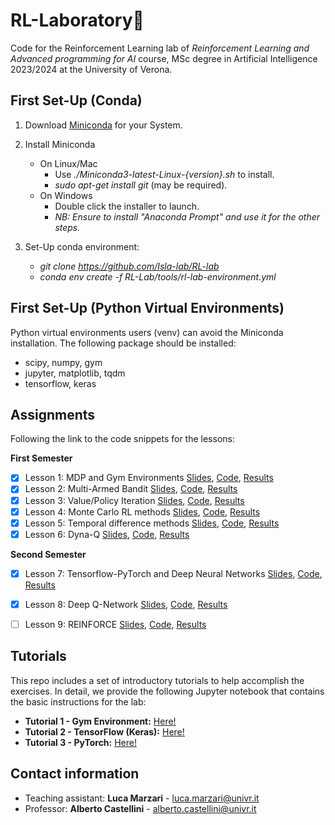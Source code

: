 # RL-Laboratory🤖

Code for the Reinforcement Learning lab of *Reinforcement Learning and Advanced programming for AI* course, MSc degree in Artificial Intelligence 2023/2024 at the University of Verona.

## First Set-Up (Conda)
1. Download [Miniconda](https://docs.conda.io/en/latest/miniconda.html) for your System.

2.  Install Miniconda
	- On Linux/Mac 
		- Use *./Miniconda3-latest-Linux-{version}.sh* to install.
		- *sudo apt-get install git* (may be required).
	- On Windows
		- Double click the installer to launch.
		- *NB: Ensure to install "Anaconda Prompt" and use it for the other steps.*

3.  Set-Up conda environment:
	- *git clone https://github.com/Isla-lab/RL-lab*
	- *conda env create -f RL-Lab/tools/rl-lab-environment.yml*

## First Set-Up (Python Virtual Environments)
Python virtual environments users (venv) can avoid the Miniconda installation. The following package should be installed:
  - scipy, numpy, gym
  - jupyter, matplotlib, tqdm
  - tensorflow, keras

## Assignments
Following the link to the code snippets for the lessons:

**First Semester**
- [x] Lesson 1: MDP and Gym Environments [Slides](slides/slides_lesson_1.pdf), [Code](lessons/lesson_1_code.py), [Results](results/lesson_1_results.txt) 
- [x] Lesson 2: Multi-Armed Bandit [Slides](slides/slides_lesson_2.pdf), [Code](lessons/lesson_2_code.py), [Results](results/lesson_2_results.txt)
- [x] Lesson 3: Value/Policy Iteration [Slides](slides/slides_lesson_3.pdf), [Code](lessons/lesson_3_code.py), [Results](results/lesson_3_results.txt)
- [x] Lesson 4: Monte Carlo RL methods [Slides](slides/slides_lesson_4.pdf), [Code](lessons/lesson_4_code.py), [Results](results/lesson_4_results.txt)
- [x] Lesson 5: Temporal difference methods [Slides](slides/slides_lesson_5.pdf), [Code](lessons/lesson_5_code.py), [Results](results/lesson_5_results.txt)
- [x] Lesson 6: Dyna-Q [Slides](slides/slides_lesson_6.pdf), [Code](lessons/lesson_6_code.py), [Results](results/lesson_6_results.txt)

**Second Semester**
- [x] Lesson 7: Tensorflow-PyTorch and Deep Neural Networks [Slides](slides/slides_lesson_7.pdf), [Code](lessons/lesson_7_code.py), [Results](results/lesson_7_results.txt)
- [x] Lesson 8: Deep Q-Network [Slides](slides/slides_lesson_8.pdf), [Code](lessons/lesson_8_code.py), [Results](results/lesson_8_result.png)
- [ ] Lesson 9: REINFORCE [Slides](slides/slides_lesson_9.pdf), [Code](lessons/lesson_9_code.py), [Results](results/lesson_9_result.png)


## Tutorials
This repo includes a set of introductory tutorials to help accomplish the exercises. In detail, we provide the following Jupyter notebook that contains the basic instructions for the lab:
- **Tutorial 1 - Gym Environment:** [Here!](tutorials/tutorial_environment.ipynb)
- **Tutorial 2 - TensorFlow (Keras):** [Here!](tutorials/tutorial_tensorflow.ipynb)
- **Tutorial 3 - PyTorch:** [Here!](tutorials/tutorial_pytorch.ipynb)


## Contact information
*  Teaching assistant: **Luca Marzari** - luca.marzari@univr.it
*  Professor: **Alberto Castellini** - alberto.castellini@univr.it

